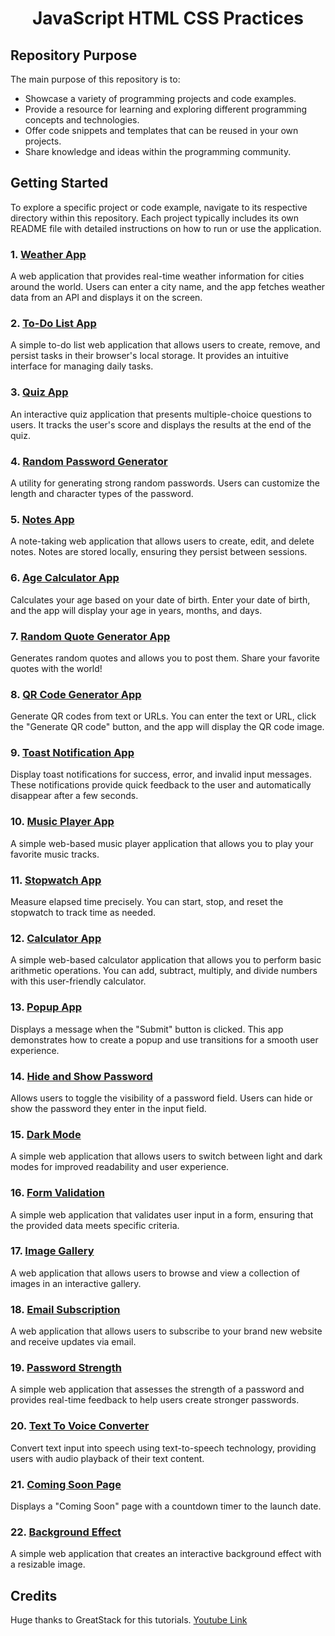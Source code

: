 # <h1 align="center">JavaScript HTML CSS Practices</h1>

## Repository Purpose

The main purpose of this repository is to:

- Showcase a variety of programming projects and code examples.
- Provide a resource for learning and exploring different programming concepts and technologies.
- Offer code snippets and templates that can be reused in your own projects.
- Share knowledge and ideas within the programming community.

## Getting Started

To explore a specific project or code example, navigate to its respective directory within this repository. Each project typically includes its own README file with detailed instructions on how to run or use the application.

### 1. [Weather App](WeatherApp)

A web application that provides real-time weather information for cities around the world. Users can enter a city name, and the app fetches weather data from an API and displays it on the screen.

### 2. [To-Do List App](ToDoListApp)

A simple to-do list web application that allows users to create, remove, and persist tasks in their browser's local storage. It provides an intuitive interface for managing daily tasks.

### 3. [Quiz App](QuizzApp)

An interactive quiz application that presents multiple-choice questions to users. It tracks the user's score and displays the results at the end of the quiz.

### 4. [Random Password Generator](RandPasswordApp)

A utility for generating strong random passwords. Users can customize the length and character types of the password.

### 5. [Notes App](NotesApp)

A note-taking web application that allows users to create, edit, and delete notes. Notes are stored locally, ensuring they persist between sessions.

### 6. [Age Calculator App](AgeCalculatorApp)
Calculates your age based on your date of birth. Enter your date of birth, and the app will display your age in years, months, and days.

### 7. [Random Quote Generator App](QuoteGeneratorApp)
Generates random quotes and allows you to post them. Share your favorite quotes with the world!

### 8. [QR Code Generator App](QRGeneratorApp)

Generate QR codes from text or URLs. You can enter the text or URL, click the "Generate QR code" button, and the app will display the QR code image.

### 9. [Toast Notification App](ToastNotificationApp)

Display toast notifications for success, error, and invalid input messages. These notifications provide quick feedback to the user and automatically disappear after a few seconds.

### 10. [Music Player App](MusicPlayerApp)
A simple web-based music player application that allows you to play your favorite music tracks.

### 11. [Stopwatch App](StopWatchApp)
Measure elapsed time precisely. You can start, stop, and reset the stopwatch to track time as needed.

### 12. [Calculator App](CalculatorApp)
A simple web-based calculator application that allows you to perform basic arithmetic operations. You can add, subtract, multiply, and divide numbers with this user-friendly calculator.

### 13. [Popup App](PopUpApp)
Displays a message when the "Submit" button is clicked. This app demonstrates how to create a popup and use transitions for a smooth user experience.

### 14. [Hide and Show Password](HideShowPassword)
Allows users to toggle the visibility of a password field. Users can hide or show the password they enter in the input field.

### 15. [Dark Mode](DarkModeApp)
A simple web application that allows users to switch between light and dark modes for improved readability and user experience.

### 16. [Form Validation](FormValidationApp)
A simple web application that validates user input in a form, ensuring that the provided data meets specific criteria.

### 17. [Image Gallery](ImageGalleryApp)
A web application that allows users to browse and view a collection of images in an interactive gallery.

### 18. [Email Subscription](EmailSubscriptionApp)
A web application that allows users to subscribe to your brand new website and receive updates via email.

### 19. [Password Strength](PasswordStrengthApp)
A simple web application that assesses the strength of a password and provides real-time feedback to help users create stronger passwords.

### 20. [Text To Voice Converter](TextToVoiceConverter)
Convert text input into speech using text-to-speech technology, providing users with audio playback of their text content.

### 21. [Coming Soon Page](ComingSoonPage)
Displays a "Coming Soon" page with a countdown timer to the launch date.

### 22. [Background Effect](BackgroundEffect)
A simple web application that creates an interactive background effect with a resizable image.

## Credits
Huge thanks to GreatStack for this tutorials.
[Youtube Link](https://www.youtube.com/@GreatStackDev)